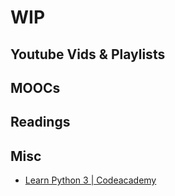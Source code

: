 # WIP

## Youtube Vids & Playlists

## MOOCs

## Readings

## Misc
* [Learn Python 3 | Codeacademy](https://www.codecademy.com/learn/learn-python-3)

